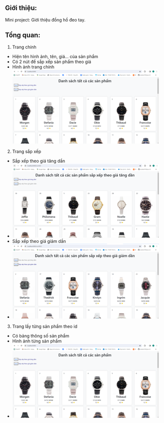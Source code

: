## Giới thiệu: 
Mini project: Giới thiệu đồng hồ đeo tay. 

## Tổng quan:
1. Trang chính
- Hiện tên hình ảnh, tên, giá... của sản phẩm
- Có 2 nút để sắp xếp sản phẩm theo giá
- Hình ảnh trang chính
![](src/main/resources/image/getAll.png)


2. Trang sắp xếp
  - Sắp xếp theo giá tăng dần
  - ![](src/main/resources/image/sortASC.png)
  - Sắp xếp theo giá giảm dần
  - ![](src/main/resources/image/sortDESC.png)

3. Trang lấy từng sản phẩm theo id
- Có bảng thông số sản phẩm
- Hình ảnh từng sản phẩm
- ![](src/main/resources/image/getAll.png)
